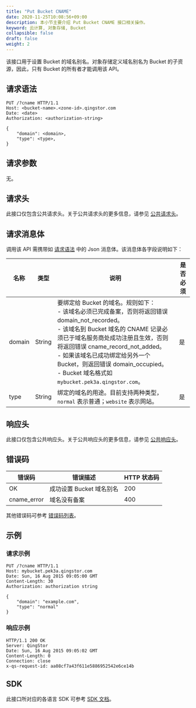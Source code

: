 ```yaml
---
title: "Put Bucket CNAME"
date: 2020-11-25T10:08:56+09:00
description: 本小节主要介绍 Put Bucket CNAME 接口相关操作。
keyword: 云计算, 对象存储, Bucket
collapsible: false
draft: false
weight: 2
---
```


该接口用于设置 Bucket 的域名别名。对象存储定义域名别名为 Bucket 的子资源，因此，只有 Bucket 的所有者才能调用该 API。

## 请求语法

```http
PUT /?cname HTTP/1.1
Host: <bucket-name>.<zone-id>.qingstor.com
Date: <date>
Authorization: <authorization-string>

{
    "domain": <domain>,
    "type": <type>,
}
```

## 请求参数

无。

## 请求头

此接口仅包含公共请求头。关于公共请求头的更多信息，请参见 [公共请求头](/storage/object-storage/api/common_header/#请求头字段-request-header)。

## 请求消息体

调用该 API 需携带如 [请求语法](#请求语法) 中的 Json 消息体。该消息体各字段说明如下：

| 名称 | 类型 | 说明 | 是否必须 |
| --- | --- | --- | --- |
| domain | String | 要绑定给 Bucket 的域名。规则如下：<br>- 该域名必须已完成备案，否则将返回错误 domain_not_recorded。<br>- 该域名到 Bucket 域名的 CNAME 记录必须已于域名服务商处成功注册且生效，否则将返回错误 cname_record_not_added。<br>- 如果该域名已成功绑定给另外一个 Bucket，则返回错误 domain_occupied。<br>- Bucket 域名格式如 `mybucket.pek3a.qingstor.com`。  | 是 |
| type | String | 绑定的域名的用途。目前支持两种类型，`normal` 表示普通；`website` 表示网站。 | 是 |

## 响应头

此接口仅包含公共响应头。关于公共响应头的更多信息，请参见 [公共响应头](/storage/object-storage/api/common_header/#响应头字段-response-header)。

## 错误码

| 错误码 | 错误描述 | HTTP 状态码 |
| --- | --- | --- |
| OK | 成功设置 Bucket 域名别名 | 200 |
| cname_error | 域名没有备案 | 400 |


其他错误码可参考 [错误码列表](/storage/object-storage/api/error_code/#错误码列表)。

## 示例

### 请求示例

```http
PUT /?cname HTTP/1.1
Host: mybucket.pek3a.qingstor.com
Date: Sun, 16 Aug 2015 09:05:00 GMT
Content-Length: 30
Authorization: authorization string

{
    "domain": "example.com",
    "type": "normal"
}
```

### 响应示例

```http
HTTP/1.1 200 OK
Server: QingStor
Date: Sun, 16 Aug 2015 09:05:02 GMT
Content-Length: 0
Connection: close
x-qs-request-id: aa08cf7a43f611e5886952542e6ce14b
```

## SDK

此接口所对应的各语言 SDK 可参考 [SDK 文档](/storage/object-storage/sdk/)。


